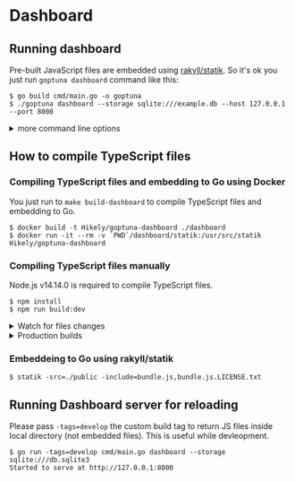 # Dashboard

## Running dashboard

Pre-built JavaScript files are embedded using [rakyll/statik](https://github.com/rakyll/statik).
So it's ok you just run `goptuna dashboard` command like this:

```
$ go build cmd/main.go -o goptuna
$ ./goptuna dashboard --storage sqlite:///example.db --host 127.0.0.1 --port 8000
```

<details>

<summary>more command line options</summary>

```
$ ./bin/goptuna --help
A command line interface for Goptuna

Usage:
  goptuna [command]

Available Commands:
  create-study Create a study in your relational database storage.
  dashboard    Launch web dashboard
  delete-study Delete a study in your relational database storage.
  help         Help about any command

Flags:
  -h, --help      help for goptuna
      --version   version for goptuna

Use "goptuna [command] --help" for more information about a command.
```

</details>


## How to compile TypeScript files

### Compiling TypeScript files and embedding to Go using Docker

You just run to `make build-dashboard` to compile TypeScript files and embedding to Go.

```
$ docker build -t Hikely/goptuna-dashboard ./dashboard
$ docker run -it --rm -v `PWD`/dashboard/statik:/usr/src/statik Hikely/goptuna-dashboard
```


### Compiling TypeScript files manually

Node.js v14.14.0 is required to compile TypeScript files.

```
$ npm install
$ npm run build:dev
```

<details>
<summary>Watch for files changes</summary>

```
$ npm run watch
```

</details>

<details>
<summary>Production builds</summary>

```
$ npm run build:prd
```

</details>

### Embeddeing to Go using rakyll/statik

```
$ statik -src=./public -include=bundle.js,bundle.js.LICENSE.txt
```


## Running Dashboard server for reloading

Please pass `-tags=develop` the custom build tag to return JS files inside local directory (not embedded files).
This is useful while devleopment.

```
$ go run -tags=develop cmd/main.go dashboard --storage sqlite:///db.sqlite3
Started to serve at http://127.0.0.1:8000
```
